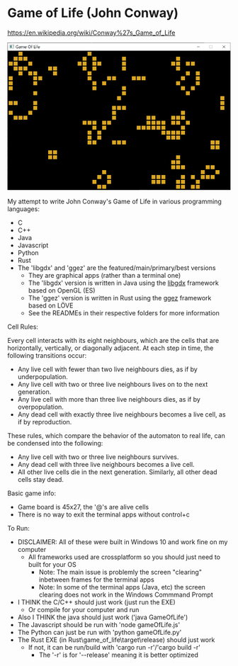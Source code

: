 # Game of Life (John Conway)

https://en.wikipedia.org/wiki/Conway%27s_Game_of_Life

![Normal View](https://github.com/LelsersLasers/GameOfLife/raw/main/ggez/Showcase/normalView.PNG)

My attempt to write John Conway's Game of Life in various programming languages:
- C
- C++
- Java
- Javascript
- Python
- Rust
- The 'libgdx' and 'ggez' are the featured/main/primary/best versions
    - They are graphical apps (rather than a terminal one)
    - The 'libgdx' version is written in Java using the [libgdx](https://libgdx.com/) framework based on OpenGL (ES)
    - The 'ggez' version is written in Rust using the [ggez](https://ggez.rs/) framework based on LÖVE
    - See the READMEs in their respective folders for more information

Cell Rules:

Every cell interacts with its eight neighbours, which are the cells that are horizontally, vertically, or diagonally adjacent. At each step in time, the following transitions occur:
- Any live cell with fewer than two live neighbours dies, as if by underpopulation.
- Any live cell with two or three live neighbours lives on to the next generation.
- Any live cell with more than three live neighbours dies, as if by overpopulation.
- Any dead cell with exactly three live neighbours becomes a live cell, as if by reproduction.

These rules, which compare the behavior of the automaton to real life, can be condensed into the following:
- Any live cell with two or three live neighbours survives.
- Any dead cell with three live neighbours becomes a live cell.
- All other live cells die in the next generation. Similarly, all other dead cells stay dead.

Basic game info:
- Game board is 45x27, the '@'s are alive cells
- There is no way to exit the terminal apps without control+c


To Run:
- DISCLAIMER: All of these were built in Windows 10 and work fine on my computer
    - All frameworks used are crossplatform so you should just need to built for your OS
        - Note: The main issue is problemly the screen "clearing" inbetween frames for the terminal apps
        - Note: In some of the terminal apps (Java, etc) the screen clearing does not work in the Windows Commmand Prompt
- I THINK the C/C++ should just work (just run the EXE)
    - Or compile for your computer and run
- Also I THINK the java should just work ('java GameOfLife')
- The Javascript should be run with 'node gameOfLife.js'
- The Python can just be run with 'python gameOfLife.py'
- The Rust EXE (in Rust\game_of_life\target\release) should just work
    - If not, it can be run/build with 'cargo run -r'/'cargo build -r'
        - The '-r' is for '--release' meaning it is better optimized
